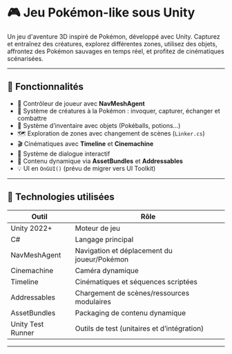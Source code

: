# 🎮 Jeu Pokémon-like sous Unity

Un jeu d'aventure 3D inspiré de Pokémon, développé avec Unity. Capturez et entraînez des créatures, explorez différentes zones, utilisez des objets, affrontez des Pokémon sauvages en temps réel, et profitez de cinématiques scénarisées.



---


## 🧩 Fonctionnalités

- 🧍 Contrôleur de joueur avec **NavMeshAgent**
- 🐾 Système de créatures à la Pokémon : invoquer, capturer, échanger et combattre
- 🎒 Système d’inventaire avec objets (Pokéballs, potions…)
- 🗺️ Exploration de zones avec changement de scènes (`Linker.cs`)
- 🎬 Cinématiques avec **Timeline** et **Cinemachine**
- 💬 Système de dialogue interactif
- 🧰 Contenu dynamique via **AssetBundles** et **Addressables**
- 💡 UI en `OnGUI()` (prévu de migrer vers UI Toolkit)

---

## 🧠 Technologies utilisées

| Outil                | Rôle                                             |
|----------------------|--------------------------------------------------|
| Unity 2022+          | Moteur de jeu                                    |
| C#                   | Langage principal                                |
| NavMeshAgent         | Navigation et déplacement du joueur/Pokémon      |
| Cinemachine          | Caméra dynamique                                 |
| Timeline             | Cinématiques et séquences scriptées              |
| Addressables         | Chargement de scènes/ressources modulaires       |
| AssetBundles         | Packaging de contenu dynamique                   |
| Unity Test Runner    | Outils de test (unitaires et d’intégration)      |

---



